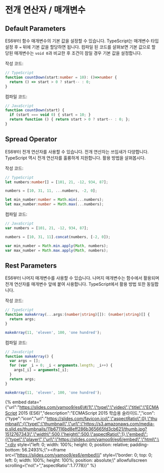 # 전개 연산자 / 매개변수

## Default Parameters

ES6부터 함수 매개변수의 기본 값을 설정할 수 있습니다. TypeScript는 매개변수 타입 설정 후 `=` 뒤에 기본 값을 할당하면 됩니다. 컴파일 된 코드를 살펴보면 기본 값으로 할당된 매개변수는 `void 0`과 비교한 후 조건이 참일 경우 기본 값을 설정합니다.

작성 코드:

```typescript
// TypeScript
function countDown(start:number = 10): ()=>number {
  return () => start > 0 ? start-- : 0;
}
```

컴파일 코드:

```javascript
// JavaScript
function countDown(start) {
  if (start === void 0) { start = 10; }
  return function () { return start > 0 ? start-- : 0; };
}
```

## Spread Operator

ES6부터 전개 연산자를 사용할 수 있습니다. 전개 연산자는 쓰임새가 다양합니다. TypeScript 역시 전개 연산자를 훌륭하게 지원합니다. 활용 방법을 살펴봅시다.

작성 코드:

```typescript
// TypeScript
let numbers:number[] = [101, 21, -12, 934, 87];

numbers = [10, 31, 11, ...numbers, -2, 0];

let min_number:number = Math.min(...numbers);
let max_number:number = Math.max(...numbers);
```

컴파일 코드:

```javascript
// JavaScript
var numbers = [101, 21, -12, 934, 87];

numbers = [10, 31, 11].concat(numbers, [-2, 0]);

var min_number = Math.min.apply(Math, numbers);
var max_number = Math.max.apply(Math, numbers);
```

## Rest Parameters

ES6부터 나머지 매개변수를 사용할 수 있습니다. 나머지 매개변수는 함수에서 활용되며 전개 연산자를 매개변수 앞에 붙여 사용합니다. TypeScript에서 활용 방법 또한 동일합니다.

작성 코드:

```typescript
// TypeScript
function makeArray(...args:(number|string)[]): (number|string)[] {
  return args;
}

makeArray(11, 'eleven', 100, 'one hundred');
```

컴파일 코드:

```javascript
// JavaScript
function makeArray() {
  var args = [];
  for (var _i = 0; _i < arguments.length; _i++) {
    args[_i] = arguments[_i];
  }
  return args;
}

makeArray(11, 'eleven', 100, 'one hundred');
```

{% embed data="{\"url\":\"https://slides.com/yamoo9/es6\#/1\",\"type\":\"video\",\"title\":\"ECMAScript 2015 \(ES6\)\",\"description\":\"ECMAScript 2015 학습용 슬라이드.\",\"icon\":{\"type\":\"icon\",\"url\":\"https://slides.com/favicon.ico\",\"aspectRatio\":0},\"thumbnail\":{\"type\":\"thumbnail\",\"url\":\"https://s3.amazonaws.com/media-p.slid.es/thumbnails/11b67116bd8eff286b365665fd3cb621/thumb.jpg?1512767343\",\"width\":500,\"height\":500,\"aspectRatio\":1},\"embed\":{\"type\":\"player\",\"url\":\"https://slides.com/yamoo9/es6/embed\",\"html\":\"<div style=\\\"left: 0; width: 100%; height: 0; position: relative; padding-bottom: 56.2493%;\\\"><iframe src=\\\"https://slides.com/yamoo9/es6/embed\\\" style=\\\"border: 0; top: 0; left: 0; width: 100%; height: 100%; position: absolute;\\\" allowfullscreen scrolling=\\\"no\\\"></iframe></div>\",\"aspectRatio\":1.7778}}" %}

